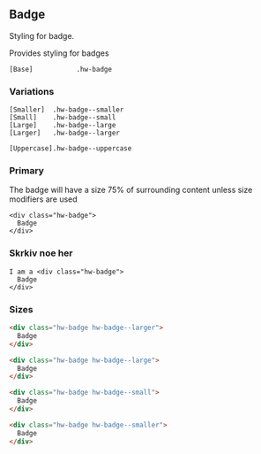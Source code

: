 ## Badge

Styling for badge.

Provides styling for badges

```code
[Base]           .hw-badge
```

### Variations

```code
[Smaller]  .hw-badge--smaller
[Small]    .hw-badge--small
[Large]    .hw-badge--large
[Larger]   .hw-badge--larger

[Uppercase].hw-badge--uppercase
```

### Primary

The badge will have a size 75% of surrounding content unless size modifiers are used

```html|span-4
<div class="hw-badge">
  Badge
</div>
```

### Skrkiv noe her

```html|span-4
I am a <div class="hw-badge">
  Badge
</div> 
```

### Sizes

```html
<div class="hw-badge hw-badge--larger">
  Badge
</div>

<div class="hw-badge hw-badge--large">
  Badge
</div>

<div class="hw-badge hw-badge--small">
  Badge
</div>

<div class="hw-badge hw-badge--smaller">
  Badge
</div>
```
